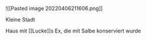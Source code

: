 ![[Pasted image 20220406211606.png]]

Kleine Stadt

Haus mit [[Lucke]]s Ex, die mit Salbe konserviert wurde